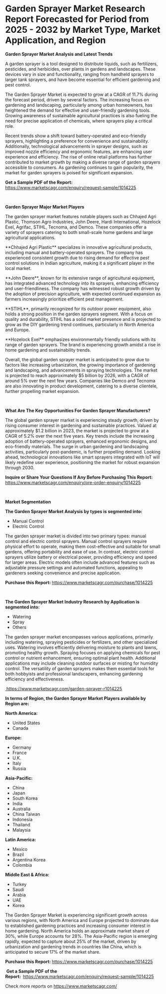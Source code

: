 <p><h1>Garden Sprayer Market Research Report Forecasted for Period from 2025 -  2032 by Market Type, Market Application, and Region</h1></p><p><strong>Garden Sprayer Market Analysis and Latest Trends</strong></p>
<p><p>A garden sprayer is a tool designed to distribute liquids, such as fertilizers, pesticides, and herbicides, over plants in gardens and landscapes. These devices vary in size and functionality, ranging from handheld sprayers to larger tank sprayers, and have become essential for efficient gardening and pest control.</p><p>The Garden Sprayer Market is expected to grow at a CAGR of 11.7% during the forecast period, driven by several factors. The increasing focus on gardening and landscaping, particularly among urban homeowners, has heightened the demand for effective and user-friendly gardening tools. Growing awareness of sustainable agricultural practices is also fueling the need for precise application of chemicals, where sprayers play a critical role.</p><p>Recent trends show a shift toward battery-operated and eco-friendly sprayers, highlighting a preference for convenience and sustainability. Additionally, technological advancements in sprayer designs, such as improved nozzle efficiency and ergonomic features, are enhancing user experience and efficiency. The rise of online retail platforms has further contributed to market growth by making a diverse range of garden sprayers accessible to consumers. As gardening continues to gain popularity, the market for garden sprayers is poised for significant expansion.</p></p>
<p><strong>Get a Sample PDF of the Report:&nbsp;</strong> <a href="https://www.marketscagr.com/enquiry/request-sample/1014225?utm_campaign=3096&utm_medium=2&utm_source=Github&utm_content=ia&utm_term=06032025&utm_id=garden-sprayer">https://www.marketscagr.com/enquiry/request-sample/1014225</a></p>
<p>&nbsp;</p>
<p><strong>Garden Sprayer Major Market Players</strong></p>
<p><p>The garden sprayer market features notable players such as Chhajed Agri Plastic, Thomson Agro Industries, John Deere, Hardi International, Hozelock Exel, Agrifac, STIHL, Tecnoma, and Demco. These companies offer a variety of sprayers catering to both small-scale home gardens and large agricultural applications.</p><p>**Chhajed Agri Plastic** specializes in innovative agricultural products, including manual and battery-operated sprayers. The company has experienced consistent growth due to rising demand for effective pest control solutions in Indian agriculture, making it a significant player in the local market.</p><p>**John Deere**, known for its extensive range of agricultural equipment, has integrated advanced technology into its sprayers, enhancing efficiency and user-friendliness. The company has witnessed robust growth driven by the adoption of precision agriculture, with expected continued expansion as farmers increasingly prioritize efficient pest management.</p><p>**STIHL**, primarily recognized for its outdoor power equipment, also holds a strong position in the garden sprayers segment. With a focus on quality and durability, STIHL has a solid market presence and is projected to grow as the DIY gardening trend continues, particularly in North America and Europe.</p><p>**Hozelock Exel** emphasizes environmentally friendly solutions with its range of garden sprayers. The brand is experiencing growth amidst a rise in home gardening and sustainability trends.</p><p>Overall, the global garden sprayer market is anticipated to grow due to factors like increasing urbanization, the growing importance of gardening and landscaping, and advancements in spraying technologies. The market is projected to reach approximately $5 billion by 2026, with a CAGR of around 5% over the next few years. Companies like Demco and Tecnoma are also innovating in product development, catering to a diverse clientele, further propelling market expansion.</p></p>
<p>&nbsp;</p>
<p><strong>What Are The Key Opportunities For Garden Sprayer Manufacturers?</strong></p>
<p><p>The global garden sprayer market is experiencing steady growth, driven by rising consumer interest in gardening and sustainable practices. Valued at approximately $1.2 billion in 2023, the market is projected to grow at a CAGR of 5.2% over the next five years. Key trends include the increasing adoption of battery-operated sprayers, enhanced ergonomic designs, and eco-friendly materials. The surge in urban gardening and landscaping activities, particularly post-pandemic, is further propelling demand. Looking ahead, technological innovations like smart sprayers integrated with IoT will likely redefine user experience, positioning the market for robust expansion through 2030.</p></p>
<p><strong>Inquire or Share Your Questions If Any Before Purchasing This Report:</strong> <a href="https://www.marketscagr.com/enquiry/pre-order-enquiry/1014225?utm_campaign=3096&utm_medium=2&utm_source=Github&utm_content=ia&utm_term=06032025&utm_id=garden-sprayer">https://www.marketscagr.com/enquiry/pre-order-enquiry/1014225</a></p>
<p>&nbsp;</p>
<p><strong>Market Segmentation</strong></p>
<p><strong>The Garden Sprayer Market Analysis by types is segmented into:</strong></p>
<p><ul><li>Manual Control</li><li>Electric Control</li></ul></p>
<p><p>The garden sprayer market is divided into two primary types: manual control and electric control sprayers. Manual control sprayers require physical effort to operate, making them cost-effective and suitable for small gardens, offering portability and ease of use. In contrast, electric control sprayers utilize battery or electrical power, providing efficiency and speed for larger areas. Electric models often include advanced features such as adjustable pressure settings and automated functions, appealing to gardeners seeking convenience and precise application.</p></p>
<p><strong>Purchase this Report:&nbsp;</strong><a href="https://www.marketscagr.com/purchase/1014225?utm_campaign=3096&utm_medium=2&utm_source=Github&utm_content=ia&utm_term=06032025&utm_id=garden-sprayer">https://www.marketscagr.com/purchase/1014225</a></p>
<p>&nbsp;</p>
<p><strong>The Garden Sprayer Market Industry Research by Application is segmented into:</strong></p>
<p><ul><li>Watering</li><li>Spray</li><li>Others</li></ul></p>
<p><p>The garden sprayer market encompasses various applications, primarily including watering, spraying pesticides or fertilizers, and other specialized uses. Watering involves efficiently delivering moisture to plants and lawns, promoting healthy growth. Spraying focuses on applying chemicals for pest control or nutrient enhancement, ensuring optimal plant health. Additional applications may include cleaning outdoor surfaces or misting for humidity control. The versatility of garden sprayers makes them essential tools for both hobbyists and professional landscapers, enhancing gardening efficiency and effectiveness.</p></p>
<p><a href="https://www.marketscagr.com/garden-sprayer-r1014225?utm_campaign=3096&utm_medium=2&utm_source=Github&utm_content=ia&utm_term=06032025&utm_id=garden-sprayer">&nbsp;https://www.marketscagr.com/garden-sprayer-r1014225</a></p>
<p><strong>In terms of Region, the Garden Sprayer Market Players available by Region are:</strong></p>
<p>
    <p> <strong> North America: </strong>
        <ul>
            <li>United States</li>
            <li>Canada</li>
        </ul>
        </p> 
    <p> <strong> Europe: </strong>
        <ul>
            <li>Germany</li>
            <li>France</li>
            <li>U.K.</li>
            <li>Italy</li>
            <li>Russia</li>
        </ul>
        </p> 
    <p> <strong> Asia-Pacific: </strong>
        <ul>
            <li>China</li>
            <li>Japan</li>
            <li>South Korea</li>
            <li>India</li>
            <li>Australia</li>
            <li>China Taiwan</li>
            <li>Indonesia</li>
            <li>Thailand</li>
            <li>Malaysia</li>
        </ul>
        </p> 
    <p> <strong> Latin America: </strong>
        <ul>
            <li>Mexico</li>
            <li>Brazil</li>
            <li>Argentina Korea</li>
            <li>Colombia</li>
        </ul>
        </p> 
    <p> <strong> Middle East & Africa: </strong>
        <ul>
            <li>Turkey</li>
            <li>Saudi</li>
            <li>Arabia</li>
            <li>UAE</li>
            <li>Korea</li>
        </ul>
    </p>
    </p>
<p><p>The Garden Sprayer Market is experiencing significant growth across various regions, with North America and Europe projected to dominate due to established gardening practices and increasing consumer interest in home gardening. North America holds an approximate market share of 30%, while Europe accounts for 28%. The Asia-Pacific region is emerging rapidly, expected to capture about 25% of the market, driven by urbanization and gardening trends in countries like China, which is anticipated to secure 17% of the market share.</p></p>
<p><strong>Purchase this Report: </strong><a href="https://www.marketscagr.com/purchase/1014225?utm_campaign=3096&utm_medium=2&utm_source=Github&utm_content=ia&utm_term=06032025&utm_id=garden-sprayer">https://www.marketscagr.com/purchase/1014225</a></p>
<p>&nbsp;<strong>Get a Sample PDF of the Report:&nbsp;&nbsp;</strong><a href="https://www.marketscagr.com/enquiry/request-sample/1014225?utm_campaign=3096&utm_medium=2&utm_source=Github&utm_content=ia&utm_term=06032025&utm_id=garden-sprayer">https://www.marketscagr.com/enquiry/request-sample/1014225</a></p>
<p><strong></strong></p>
<p>Check more reports on <a href="https://www.marketscagr.com/?utm_campaign=3096&utm_medium=2&utm_source=Github&utm_content=ia&utm_term=06032025&utm_id=garden-sprayer">https://www.marketscagr.com/</a></p>